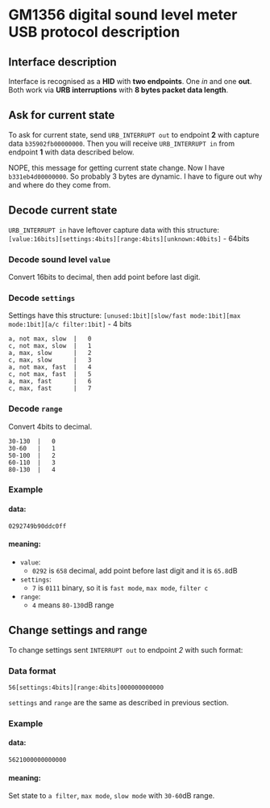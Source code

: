 # GM1356 digital sound level meter USB protocol description

## Interface description

Interface is recognised as a **HID** with **two endpoints**. One *in* and one **out**. Both work via **URB interruptions** with **8 bytes packet data length**.

## Ask for current state

To ask for current state, send `URB_INTERRUPT out` to endpoint **2** with capture data `b35902fb00000000`. Then you will receive `URB_INTERRUPT in` from endpoint **1** with data described below.

NOPE, this message for getting current state change. Now I have `b331eb4d00000000`. So probably 3 bytes are dynamic. I have to figure out why and where do they come from.

## Decode current state

`URB_INTERRUPT in` have leftover capture data with this structure:
`[value:16bits][settings:4bits][range:4bits][unknown:40bits]` - 64bits

### Decode sound level `value`
Convert 16bits to decimal, then add point before last digit.

### Decode `settings`
Settings have this structure:
`[unused:1bit][slow/fast mode:1bit][max mode:1bit][a/c filter:1bit]` - 4 bits

```
a, not max, slow  |   0
c, not max, slow  |   1
a, max, slow      |   2
c, max, slow      |   3
a, not max, fast  |   4
c, not max, fast  |   5
a, max, fast      |   6
c, max, fast      |   7
```

### Decode `range`
Convert 4bits to decimal.

```
30-130  |   0
30-60   |   1
50-100  |   2
60-110  |   3
80-130  |   4
```

### Example
#### data:
`0292749b90ddc0ff`
#### meaning:
 * `value`: 
   * `0292` is `658` decimal, add point before last digit and it is `65.8`dB
 * `settings`:
   * `7` is `0111` binary, so it is `fast mode`, `max mode`, `filter c` 
 * `range`:
   * `4` means `80-130`dB range

## Change settings and range

To change settings sent `INTERRUPT out` to endpoint *2* with such format:

### Data format
`56[settings:4bits][range:4bits]000000000000`

`settings` and `range` are the same as described in previous section.

### Example
#### data:
`5621000000000000`
#### meaning:
Set state to `a filter`, `max mode`, `slow mode` with `30-60`dB range.
